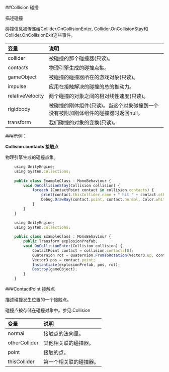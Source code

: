 ##Collision 碰撞

描述碰撞

碰撞信息被传递给Collider.OnCollisionEnter, Collider.OnCollisionStay和Collider.OnCollisionExit这些事件。

|变量|说明|
|:--|:--|
|collider|被碰撞的那个碰撞器(只读)。|
|contacts|物理引擎生成的碰撞点集。|
|gameObject|被碰撞的碰撞器所在的游戏对象(只读)。|
|impulse|应用在接触解决的碰撞的总的推动力。|
|relativeVelocity|两个碰撞的对象之间的相对线性速度(只读)。|
|rigidbody|被碰撞的刚体组件(只读)。当这个对象碰撞到一个没有被附加刚体组件的碰撞器时返回null。|
|transform|我们碰撞的对象的变换(只读)。|


###示例：

**Collision.contacts 接触点**

物理引擎生成的碰撞点集。

```javascript
    using UnityEngine;
    using System.Collections;
 
    public class ExampleClass : MonoBehaviour {
        void OnCollisionStay(Collision collision) {
            foreach (ContactPoint contact in collision.contacts) {
                print(contact.thisCollider.name + " hit " + contact.otherCollider.name);
                Debug.DrawRay(contact.point, contact.normal, Color.white);
            }
        }
    }
```

```javascript
    using UnityEngine;
    using System.Collections;
 
    public class ExampleClass : MonoBehaviour {
        public Transform explosionPrefab;
        void OnCollisionEnter(Collision collision) {
            ContactPoint contact = collision.contacts[0];
            Quaternion rot = Quaternion.FromToRotation(Vector3.up, contact.normal);
            Vector3 pos = contact.point;
            Instantiate(explosionPrefab, pos, rot);
            Destroy(gameObject);
        }
    }
```


###ContactPoint 接触点

描述碰撞发生位置的一个接触点。

碰撞点被存储在碰撞对象中。参见:Collision

|变量|说明|
|:--|:--|
|normal|接触点的法向量。|
|otherCollider|其他相关联的碰撞器。|
|point|接触的点。|
|thisCollider|第一个相关联的碰撞器。|
